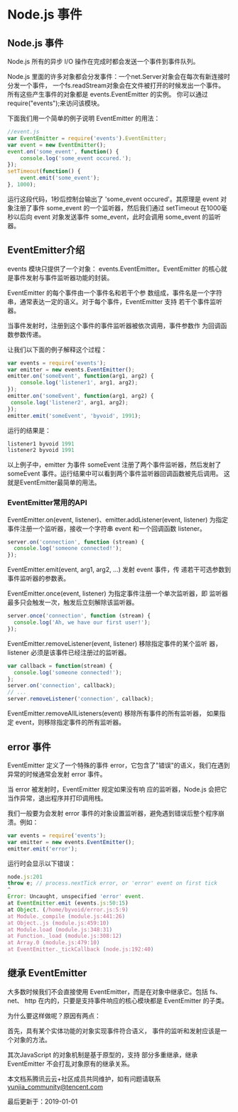 # Node.js 事件

## Node.js 事件

Node.js 所有的异步 I/O 操作在完成时都会发送一个事件到事件队列。

Node.js 里面的许多对象都会分发事件：一个net.Server对象会在每次有新连接时分发一个事件， 一个fs.readStream对象会在文件被打开的时候发出一个事件。 所有这些产生事件的对象都是 events.EventEmitter 的实例。 你可以通过require("events");来访问该模块。

下面我们用一个简单的例子说明 EventEmitter 的用法：

```js
//event.js 
var EventEmitter = require('events').EventEmitter; 
var event = new EventEmitter(); 
event.on('some_event', function() { 
    console.log('some_event occured.'); 
}); 
setTimeout(function() { 
    event.emit('some_event'); 
}, 1000); 
```

运行这段代码，1秒后控制台输出了 'some_event occured'。其原理是 event 对象注册了事件 some_event 的一个监听器，然后我们通过 setTimeout 在1000毫秒以后向 event 对象发送事件 some_event，此时会调用 some_event 的监听器。

## EventEmitter介绍

events 模块只提供了一个对象： events.EventEmitter。EventEmitter 的核心就 是事件发射与事件监听器功能的封装。

EventEmitter 的每个事件由一个事件名和若干个参 数组成，事件名是一个字符串，通常表达一定的语义。对于每个事件，EventEmitter 支持 若干个事件监听器。

当事件发射时，注册到这个事件的事件监听器被依次调用，事件参数作 为回调函数参数传递。

让我们以下面的例子解释这个过程：

```js
var events = require('events'); 
var emitter = new events.EventEmitter(); 
emitter.on('someEvent', function(arg1, arg2) { 
    console.log('listener1', arg1, arg2); 
}); 
emitter.on('someEvent', function(arg1, arg2) { 
 console.log('listener2', arg1, arg2); 
}); 
emitter.emit('someEvent', 'byvoid', 1991); 
```

运行的结果是：

```js
listener1 byvoid 1991 
listener2 byvoid 1991 
```

以上例子中，emitter 为事件 someEvent 注册了两个事件监听器，然后发射了 someEvent 事件。运行结果中可以看到两个事件监听器回调函数被先后调用。 这就是EventEmitter最简单的用法。

### EventEmitter常用的API

EventEmitter.on(event, listener)、emitter.addListener(event, listener) 为指定事件注册一个监听器，接收一个字符串 event 和一个回调函数 listener。

```js
server.on('connection', function (stream) {
  console.log('someone connected!');
});
```

EventEmitter.emit(event, arg1, arg2, ...) 发射 event 事件，传 递若干可选参数到事件监听器的参数表。

EventEmitter.once(event, listener) 为指定事件注册一个单次监听器，即 监听器最多只会触发一次，触发后立刻解除该监听器。

```js
server.once('connection', function (stream) {
  console.log('Ah, we have our first user!');
});
```

EventEmitter.removeListener(event, listener) 移除指定事件的某个监听 器，listener 必须是该事件已经注册过的监听器。

```js
var callback = function(stream) {
  console.log('someone connected!');
};
server.on('connection', callback);
// ...
server.removeListener('connection', callback);
```

EventEmitter.removeAllListeners(event) 移除所有事件的所有监听器， 如果指定 event，则移除指定事件的所有监听器。

## error 事件

EventEmitter 定义了一个特殊的事件 error，它包含了"错误"的语义，我们在遇到 异常的时候通常会发射 error 事件。

当 error 被发射时，EventEmitter 规定如果没有响 应的监听器，Node.js 会把它当作异常，退出程序并打印调用栈。

我们一般要为会发射 error 事件的对象设置监听器，避免遇到错误后整个程序崩溃。例如：

```js
var events = require('events'); 
var emitter = new events.EventEmitter(); 
emitter.emit('error'); 
```

运行时会显示以下错误：

```js
node.js:201 
throw e; // process.nextTick error, or 'error' event on first tick 
^ 
Error: Uncaught, unspecified 'error' event. 
at EventEmitter.emit (events.js:50:15) 
at Object. (/home/byvoid/error.js:5:9) 
at Module._compile (module.js:441:26) 
at Object..js (module.js:459:10) 
at Module.load (module.js:348:31) 
at Function._load (module.js:308:12) 
at Array.0 (module.js:479:10) 
at EventEmitter._tickCallback (node.js:192:40) 
```

## 继承 EventEmitter

大多数时候我们不会直接使用 EventEmitter，而是在对象中继承它。包括 fs、net、 http 在内的，只要是支持事件响应的核心模块都是 EventEmitter 的子类。

为什么要这样做呢？原因有两点：

首先，具有某个实体功能的对象实现事件符合语义， 事件的监听和发射应该是一个对象的方法。

其次JavaScript 的对象机制是基于原型的，支持 部分多重继承，继承 EventEmitter 不会打乱对象原有的继承关系。

本文档系腾讯云云+社区成员共同维护，如有问题请联系 yunjia_community@tencent.com

最后更新于：2019-01-01